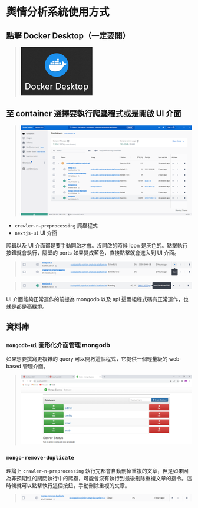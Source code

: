 # 輿情分析系統使用方式

## 點擊 Docker Desktop（一定要開）
> ![](https://github.com/hsiangjenli/2023-summer-internship/blob/master/images/poa_system_usage_1.png?raw=true)

## 至 container 選擇要執行爬蟲程式或是開啟 UI 介面
> ![](https://github.com/hsiangjenli/2023-summer-internship/blob/master/images/poa_system_usage_2.png?raw=true)

- `crawler-n-preprocessing` 爬蟲程式
- `nextjs-ui` UI 介面

爬蟲以及 UI 介面都是要手動開啟才會。沒開啟的時候 Icon 是灰色的。點擊執行按鈕就會執行，隔壁的 ports 如果變成藍色，直接點擊就會進入到 UI 介面。

> ![](https://github.com/hsiangjenli/2023-summer-internship/blob/master/images/poa_system_usage_3.png?raw=true)

> ![](https://github.com/hsiangjenli/2023-summer-internship/blob/master/images/poa_system_usage_4.png?raw=true)

UI 介面能夠正常運作的前提為 mongodb 以及 api 這兩組程式碼有正常運作，也就是都是亮綠燈。



## 資料庫
### `mongodb-ui` 圖形化介面管理 mongodb  

如果想要撰寫更複雜的 query 可以開啟這個程式，它提供一個輕量級的 web-based 管理介面。
> ![](https://github.com/hsiangjenli/2023-summer-internship/blob/master/images/poa_system_usage_5.png?raw=true)

### `mongo-remove-duplicate`  

理論上 `crawler-n-preprocessing` 執行完都會自動刪掉重複的文章，但是如果因為非預期性的關閉執行中的爬蟲，可能會沒有執行到最後刪除重複文章的指令。這時候就可以點擊執行這個按鈕，手動刪除重複的文章。

> ![](https://github.com/hsiangjenli/2023-summer-internship/blob/master/images/poa_system_usage_6.png?raw=true)